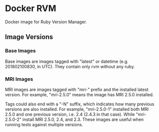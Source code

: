 # Docker RVM #

Docker image for Ruby Version Manager.

## Image Versions ##

### Base Images ###

Base images are images tagged with "latest" or datetime (e.g. 201802100830, in UTC).
They contain only rvm without any ruby.

### MRI Images ###

MRI images are images tagged with "mri-" prefix and the installed latest version.
For example, "mri-2.5.0" means the image has MRI 2.5.0 installed.

Tags could also end with a "-N" suffix, which indicates how many previous versions are also installed.
For example, "mri-2.5.0-1" installed both MRI 2.5.0 and one previous version, i.e. 2.4 (2.4.3 in that case). While "mri-2.5.0-2" install MRI 2.5.0, 2.4, and 2.3.
These images are useful when running tests against multiple versions.

